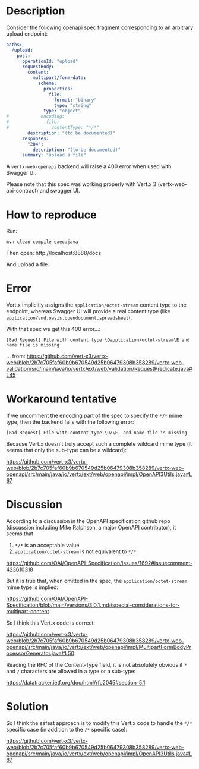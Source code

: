 # Description

Consider the following openapi spec fragment corresponding to an arbitrary upload endpoint:
```yaml
paths:
  /upload:
    post:
      operationId: "upload"
      requestBody:
        content:
          multipart/form-data:
            schema:
              properties:
                file:
                  format: "binary"
                  type: "string"
              type: "object"
#            encoding:
#              file:
#                contentType: "*/*"
        description: "(to be documented)"
      responses:
        "204":
          description: "(to be documented)"
      summary: "upload a file"
```
A `vertx-web-openapi` backend will raise a 400 error when used with Swagger UI. 

Please note that this spec was working properly with Vert.x 3 (vertx-web-api-contract) and swagger UI.

# How to reproduce

Run:
```
mvn clean compile exec:java
```
Then open:
http://localhost:8888/docs

And upload a file.

# Error

Vert.x implicitly assigns the `application/octet-stream` content type to the endpoint,
whereas Swagger UI will provide a real content type (like `application/vnd.oasis.opendocument.spreadsheet`).


With that spec we get this 400 error...:
```
[Bad Request] File with content type \Qapplication/octet-stream\E and name file is missing
```
... from:
https://github.com/vert-x3/vertx-web/blob/2b7c705faf60b9b670549d25b06479308b358289/vertx-web-validation/src/main/java/io/vertx/ext/web/validation/RequestPredicate.java#L45

# Workaround tentative

If we uncomment the encoding part of the spec to specify the `*/*` mime type, then the backend fails with the following error:

```
[Bad Request] File with content type \Q/\E. and name file is missing
```

Because Vert.x doesn't truly accept such a complete wildcard mime type (it seems that only the sub-type can be a wildcard):

https://github.com/vert-x3/vertx-web/blob/2b7c705faf60b9b670549d25b06479308b358289/vertx-web-openapi/src/main/java/io/vertx/ext/web/openapi/impl/OpenAPI3Utils.java#L67

# Discussion

According to a discussion in the OpenAPI specification github repo (discussion including Mike Ralphson, a major OpenAPI contributor), it seems that
1. `*/*` is an acceptable value 
2. `application/octet-stream` is not equivalent to `*/*`:

https://github.com/OAI/OpenAPI-Specification/issues/1692#issuecomment-423610318

But it is true that, when omitted in the spec, the `application/octet-stream` mime type is implied:

https://github.com/OAI/OpenAPI-Specification/blob/main/versions/3.0.1.md#special-considerations-for-multipart-content

So I think this Vert.x code is correct:

https://github.com/vert-x3/vertx-web/blob/2b7c705faf60b9b670549d25b06479308b358289/vertx-web-openapi/src/main/java/io/vertx/ext/web/openapi/impl/MultipartFormBodyProcessorGenerator.java#L50

Reading the RFC of the Content-Type field, it is not absolutely obvious if `*` and `/` characters are allowed in a type or a sub-type: 

https://datatracker.ietf.org/doc/html/rfc2045#section-5.1

# Solution

So I think the safest approach is to modify this Vert.x code to handle the `*/*` specific case (in addition to the `/*` specific case):

https://github.com/vert-x3/vertx-web/blob/2b7c705faf60b9b670549d25b06479308b358289/vertx-web-openapi/src/main/java/io/vertx/ext/web/openapi/impl/OpenAPI3Utils.java#L67

